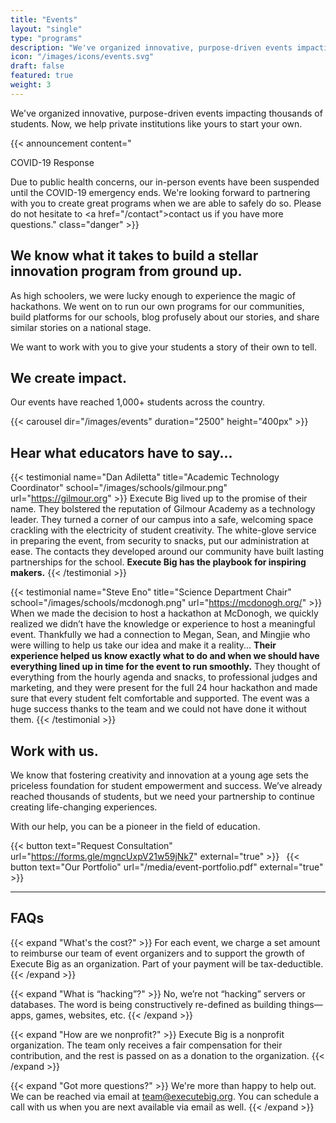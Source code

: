 ```yaml
---
title: "Events"
layout: "single"
type: "programs"
description: "We've organized innovative, purpose-driven events impacting thousands of students. Now, we help private institutions like yours to start your own."
icon: "/images/icons/events.svg"
draft: false
featured: true
weight: 3
---
```


We've organized innovative, purpose-driven events impacting thousands of students. Now, we help private institutions like yours to start your own.

<!-- Announcement Block -->
{{< announcement content="<p class='title'>COVID-19 Response</p>Due to public health concerns, our in-person events have been suspended until the COVID-19 emergency ends. We're looking forward to partnering with you to create great programs when we are able to safely do so. Please do not hesitate to <a href=\"/contact\">contact us</a> if you have more questions." class="danger" >}}

## We know what it takes to build a stellar innovation program from ground up.

As high schoolers, we were lucky enough to experience the magic of hackathons. We went on to run our own programs for our communities, build platforms for our schools, blog profusely about our stories, and share similar stories on a national stage.

We want to work with you to give your students a story of their own to tell.

## We create impact.

Our events have reached 1,000+ students across the country.

{{< carousel dir="/images/events" duration="2500" height="400px" >}}

## Hear what educators have to say...

{{< testimonial name="Dan Adiletta" title="Academic Technology Coordinator" school="/images/schools/gilmour.png" url="https://gilmour.org" >}}
Execute Big lived up to the promise of their name. They bolstered the reputation of Gilmour Academy as a technology leader. They turned a corner of our campus into a safe, welcoming space crackling with the electricity of student creativity. The white-glove service in preparing the event, from security to snacks, put our administration at ease. The contacts they developed around our community have built lasting partnerships for the school. **Execute Big has the playbook for inspiring makers.**
{{< /testimonial >}}

{{< testimonial name="Steve Eno" title="Science Department Chair" school="/images/schools/mcdonogh.png" url="https://mcdonogh.org/" >}}
When we made the decision to host a hackathon at McDonogh, we quickly realized we didn’t have the knowledge or experience to host a meaningful event. Thankfully we had a connection to Megan, Sean, and Mingjie who were willing to help us take our idea and make it a reality... **Their experience helped us know exactly what to do and when we should have everything lined up in time for the event to run smoothly.** They thought of everything from the hourly agenda and snacks, to professional judges and marketing, and they were present for the full 24 hour hackathon and made sure that every student felt comfortable and supported. The event was a huge success thanks to the team and we could not have done it without them.
{{< /testimonial >}}

## Work with us.

We know that fostering creativity and innovation at a young age sets the priceless foundation for student empowerment and success. We’ve already reached thousands of students, but we need your partnership to continue creating life-changing experiences.

With our help, you can be a pioneer in the field of education.

{{< button text="Request Consultation" url="https://forms.gle/mgncUxpV21w59jNk7" external="true" >}}&ensp;
{{< button text="Our Portfolio" url="/media/event-portfolio.pdf" external="true" >}}

---

## FAQs

{{< expand "What's the cost?" >}}
For each event, we charge a set amount to reimburse our team of event organizers and to support the growth of Execute Big as an organization. Part of your payment will be tax-deductible.
{{< /expand >}}

{{< expand "What is “hacking”?" >}}
No, we’re not “hacking” servers or databases. The word is being constructively re-defined as building things—apps, games, websites, etc.
{{< /expand >}}

{{< expand "How are we nonprofit?" >}}
Execute Big is a nonprofit organization. The team only receives a fair compensation for their contribution, and the rest is passed on as a donation to the organization.
{{< /expand >}}

{{< expand "Got more questions?" >}}
We're more than happy to help out. We can be reached via email at team@executebig.org. You can schedule a call with us when you are next available via email as well.
{{< /expand >}}